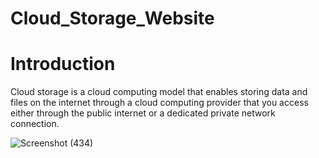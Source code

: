 # Cloud_Storage_Website 


# Introduction





Cloud storage is a cloud computing model that enables storing data and files on the internet through a cloud computing provider that you access either through the public internet or a dedicated private network connection.




![Screenshot (434)](https://user-images.githubusercontent.com/74112721/210043025-aa5ef40d-5792-431d-8450-1221ff8b9e9b.png)
